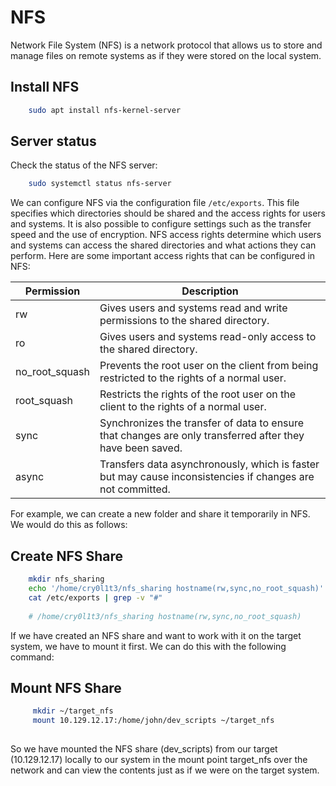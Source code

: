 # NFS

Network File System (NFS) is a network protocol that allows us to store and manage files on remote systems as if they were stored on the local system.

## Install NFS

```bash
    sudo apt install nfs-kernel-server
```

## Server status

Check the status of the NFS server:

```bash
    sudo systemctl status nfs-server
```

We can configure NFS via the configuration file `/etc/exports`. This file specifies which directories should be shared and the access rights for users and systems. It is also possible to configure
settings such as the transfer speed and the use of encryption. NFS access rights determine which users and systems can access the shared directories and what actions they can perform. Here are some
important access rights that can be configured in NFS:

| Permission     | Description                                                                                                |
|----------------|------------------------------------------------------------------------------------------------------------|
| rw             | Gives users and systems read and write permissions to the shared directory.                                |
| ro             | Gives users and systems read-only access to the shared directory.                                          |
| no_root_squash | Prevents the root user on the client from being restricted to the rights of a normal user.                 |
| root_squash    | Restricts the rights of the root user on the client to the rights of a normal user.                        |
| sync           | Synchronizes the transfer of data to ensure that changes are only transferred after they have been saved.  |
| async          | Transfers data asynchronously, which is faster but may cause inconsistencies if changes are not committed. |

For example, we can create a new folder and share it temporarily in NFS. We would do this as follows:

## Create NFS Share

```bash
    mkdir nfs_sharing
    echo '/home/cry0l1t3/nfs_sharing hostname(rw,sync,no_root_squash)' >> /etc/exports
    cat /etc/exports | grep -v "#"
    
    # /home/cry0l1t3/nfs_sharing hostname(rw,sync,no_root_squash)
```

If we have created an NFS share and want to work with it on the target system, we have to mount it first. We can do this with the following command:

## Mount NFS Share

```bash
     mkdir ~/target_nfs
     mount 10.129.12.17:/home/john/dev_scripts ~/target_nfs
 
```

So we have mounted the NFS share (dev_scripts) from our target (10.129.12.17) locally to our system in the mount point target_nfs over the network and can view the contents just as if we were on the
target system.
